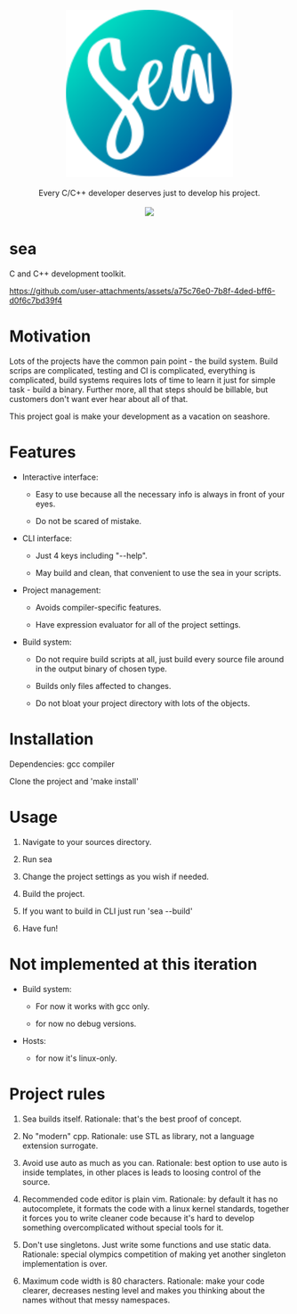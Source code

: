 <p align="center">
  <img src="logo.svg" width="300"/><br/><br/>
  Every C/C++ developer deserves just to develop his project.<br/><br/>
  <a href="https://github.com/Artem-Shapovalov/sea/actions/workflows/build.yml">
    <img src="https://github.com/Artem-Shapovalov/sea/actions/workflows/build.yml/badge.svg"/>
  </a>
</p>

# sea

C and C++ development toolkit.

https://github.com/user-attachments/assets/a75c76e0-7b8f-4ded-bff6-d0f6c7bd39f4

# Motivation

Lots of the projects have the common pain point - the build system. Build scrips are complicated, testing and CI is complicated, everything is complicated, build systems requires lots of time to learn it just for simple task - build a binary. Further more, all that steps should be billable, but customers don't want ever hear about all of that.

This project goal is make your development as a vacation on seashore.

# Features

- Interactive interface:

    - Easy to use because all the necessary info is always in front of your eyes.

    - Do not be scared of mistake.

- CLI interface:

    - Just 4 keys including "--help".

    - May build and clean, that convenient to use the sea in your scripts.

- Project management:

    - Avoids compiler-specific features.

    - Have expression evaluator for all of the project settings.

- Build system:

    - Do not require build scripts at all, just build every source file around in the output binary of chosen type.

    - Builds only files affected to changes.

    - Do not bloat your project directory with lots of the objects.

# Installation

Dependencies: gcc compiler

Clone the project and 'make install'

# Usage

1. Navigate to your sources directory.

2. Run sea

3. Change the project settings as you wish if needed.

4. Build the project.

5. If you want to build in CLI just run 'sea --build'

6. Have fun!

# Not implemented at this iteration

- Build system:

    - For now it works with gcc only.

    - for now no debug versions.

- Hosts:

    - for now it's linux-only.

# Project rules

1. Sea builds itself. Rationale: that's the best proof of concept.

2. No "modern" cpp. Rationale: use STL as library, not a language extension surrogate.

3. Avoid use auto as much as you can. Rationale: best option to use auto is inside templates, in other places is leads to loosing control of the source.

4. Recommended code editor is plain vim. Rationale: by default it has no autocomplete, it formats the code with a linux kernel standards, together it forces you to write cleaner code because it's hard to develop something overcomplicated without special tools for it.

5. Don't use singletons. Just write some functions and use static data. Rationale: special olympics competition of making yet another singleton implementation is over.

6. Maximum code width is 80 characters. Rationale: make your code clearer, decreases nesting level and makes you thinking about the names without that messy namespaces.
